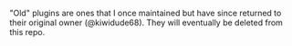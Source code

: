 "Old" plugins are ones that I once maintained but have since returned to their original owner (@kiwidude68). They will eventually be deleted from this repo.

